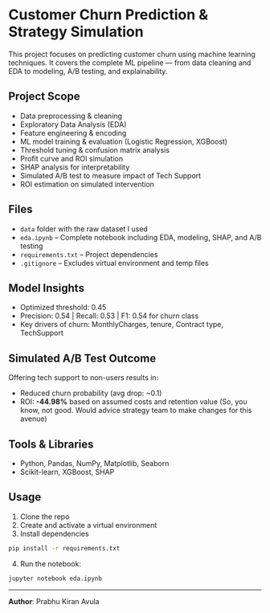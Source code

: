 # Customer Churn Prediction & Strategy Simulation

This project focuses on predicting customer churn using machine learning techniques. It covers the complete ML pipeline — from data cleaning and EDA to modeling, A/B testing, and explainability.

## Project Scope

- Data preprocessing & cleaning
- Exploratory Data Analysis (EDA)
- Feature engineering & encoding
- ML model training & evaluation (Logistic Regression, XGBoost)
- Threshold tuning & confusion matrix analysis
- Profit curve and ROI simulation
- SHAP analysis for interpretability
- Simulated A/B test to measure impact of Tech Support
- ROI estimation on simulated intervention

## Files

- `data` folder with the raw dataset I used
- `eda.ipynb` – Complete notebook including EDA, modeling, SHAP, and A/B testing
- `requirements.txt` – Project dependencies
- `.gitignore` – Excludes virtual environment and temp files

## Model Insights

- Optimized threshold: 0.45
- Precision: 0.54 | Recall: 0.53 | F1: 0.54 for churn class
- Key drivers of churn: MonthlyCharges, tenure, Contract type, TechSupport

## Simulated A/B Test Outcome

Offering tech support to non-users results in:
- Reduced churn probability (avg drop: ~0.1)
- ROI: **-44.98%** based on assumed costs and retention value (So, you know, not good. Would advice strategy team to make changes for this avenue)

## Tools & Libraries

- Python, Pandas, NumPy, Matplotlib, Seaborn
- Scikit-learn, XGBoost, SHAP

## Usage

1. Clone the repo  
2. Create and activate a virtual environment  
3. Install dependencies 

```bash
pip install -r requirements.txt
```
4. Run the notebook:  
```bash
jupyter notebook eda.ipynb
```

---

**Author**: Prabhu Kiran Avula
